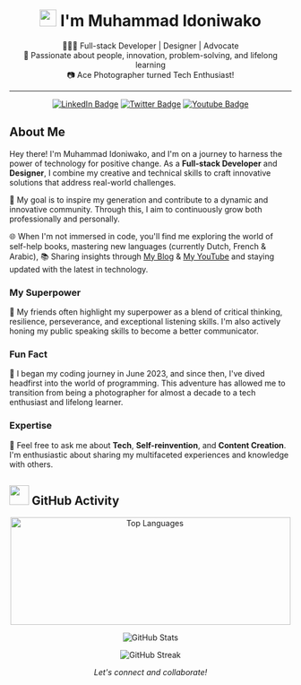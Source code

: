<!-- Heading -->
<h1 align="center"><img src="https://raw.githubusercontent.com/MartinHeinz/MartinHeinz/master/wave.gif" width="30px"> I'm Muhammad Idoniwako</h1>

<!-- Introduction -->
<p align="center">
    👨🏽‍💻 Full-stack Developer | Designer | Advocate <br>
    🌟 Passionate about people, innovation, problem-solving, and lifelong learning <br>
    📷 Ace Photographer turned Tech Enthusiast!
</p>

<!-- Connect -->
<hr />
<p align="center">
    <a href="https://linkedin.com/in/muhd-dev"><img src="https://img.shields.io/badge/-LinkedIn-informational?style=plastic&amp;labelColor=informational&amp;logo=LinkedIn&amp;link=https://linkedin.com/in/muhd-dev" alt="LinkedIn Badge"></a>
    <a href="https://twitter.com/MuhdDev"><img src="https://img.shields.io/badge/-Twitter-informational?style=plastic&amp;labelColor=informational&amp;logo=Twitter&amp;link=https://twitter.com/MuhdDev" alt="Twitter Badge"></a>
    <a href="https://www.youtube.com/@muhd-dev"><img src="https://img.shields.io/badge/-YouTube-informational?style=plastic&amp;labelColor=informational&amp;logo=YouTube&amp;link=https://twitter.com/Dev_180Memes" alt="Youtube Badge"></a>
</p>

<!-- About -->
<h2>About Me</h2>
<p>
    Hey there! I'm Muhammad Idoniwako, and I'm on a journey to harness the power of technology for positive change. As a <strong>Full-stack Developer</strong> and <strong>Designer</strong>, I combine my creative and technical skills to craft innovative solutions that address real-world challenges.
</p>
<p>
    🎯 My goal is to inspire my generation and contribute to a dynamic and innovative community. Through this, I aim to continuously grow both professionally and personally.
</p>
<p>
    🌐 When I'm not immersed in code, you'll find me exploring the world of self-help books, mastering new languages (currently Dutch, French & Arabic),  📚 Sharing insights through <a href="https://medium.com/@muhammadidoniwako">My Blog</a> & <a href="https://www.youtube.com/@muhd-dev">My YouTube</a> and staying updated with the latest in technology.
</p>

<!-- Superpower -->
<h3>My Superpower</h3>
<p>
    🦸 My friends often highlight my superpower as a blend of critical thinking, resilience, perseverance, and exceptional listening skills. I'm also actively honing my public speaking skills to become a better communicator.
</p>

<!-- Fun Fact -->
<h3>Fun Fact</h3>
<p>
    🎉 I began my coding journey in June 2023, and since then, I've dived headfirst into the world of programming. This adventure has allowed me to transition from being a photographer for almost a decade to a tech enthusiast and lifelong learner.
</p>

<!-- Expertise -->
<h3>Expertise</h3>
<p>
    💬 Feel free to ask me about <strong>Tech</strong>, <strong>Self-reinvention</strong>, and <strong>Content Creation</strong>. I'm enthusiastic about sharing my multifaceted experiences and knowledge with others.
</p>

<!-- GitHub Stats -->
<h2 align="left"> <img src = "https://i.pinimg.com/originals/65/c4/f4/65c4f452571be1261e9c623f7da488ac.gif" width = 35px> GitHub Activity</h2>

<p align="center">
    <img align="center" src="https://github-readme-stats.vercel.app/api/top-langs?username=muhd-dev&langs_count=10&show_icons=true&locale=en&layout=compact&theme=dark" alt="Top Languages" height="192px" width="500px" />
</p>
<p align="center">
    <img src="https://github-readme-stats.anuraghazra1.vercel.app/api?username=muhd-dev&show_icons=true&theme=dark" alt="GitHub Stats" />
</p>
<p align="center">
    <img align="center" src="https://github-readme-streak-stats.herokuapp.com/?user=muhd-dev&theme=dark" alt="GitHub Streak" />
</p>

<!-- The End -->
<p align="center">
    <em>Let's connect and collaborate!</em>
</p>

